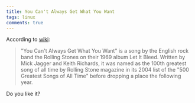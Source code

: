 ```yaml
---
title: You Can't Always Get What You Want
tags: linux
comments: true
---
```


According to
[wiki](https://en.wikipedia.org/wiki/You_Can%27t_Always_Get_What_You_Want):

> "You Can't Always Get What You Want" is a song by the English rock band the
> Rolling Stones on their 1969 album Let It Bleed. Written by Mick Jagger and
> Keith Richards, it was named as the 100th greatest song of all time by
> Rolling Stone magazine in its 2004 list of the "500 Greatest Songs of All
> Time" before dropping a place the following year.

Do you like it?
